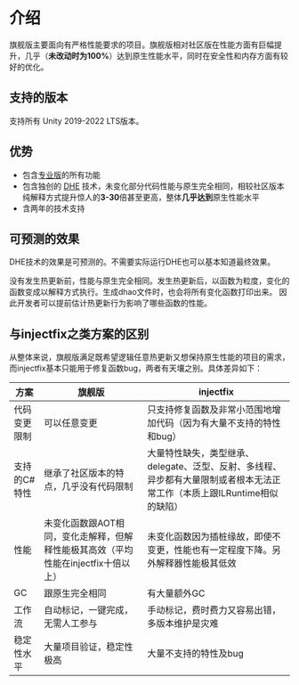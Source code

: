 # 介绍

旗舰版主要面向有严格性能要求的项目。旗舰版相对社区版在性能方面有巨幅提升，几乎（**未改动时为100%**）达到原生性能水平，同时在安全性和内存方面有较好的优化。

## 支持的版本

支持所有 Unity 2019-2022 LTS版本。

## 优势

- 包含[专业版](../pro/intro)的所有功能
- 包含独创的 [DHE](../differentialhybridexecution) 技术，未变化部分代码性能与原生完全相同，相较社区版本纯解释方式提升惊人的**3-30**倍甚至更高，整体**几乎达到**原生性能水平
- 含两年的技术支持


## 可预测的效果

DHE技术的效果是可预测的。不需要实际运行DHE也可以基本知道最终效果。

没有发生热更新前，性能与原生完全相同。发生热更新后，以函数为粒度，变化的函数变成以解释方式执行。生成dhao文件时，也会将所有变化函数打印出来。
因此开发者可以提前估计热更新行为影响了哪些函数的性能。


## 与injectfix之类方案的区别

从整体来说，旗舰版满足既希望逻辑任意热更新又想保持原生性能的项目的需求，而injectfix基本只能用于修复函数bug，两者有天壤之别。具体差异如下：

|方案|旗舰版|injectfix|
|-|-|-|
|代码变更限制|可以任意变更|只支持修复函数及非常小范围地增加代码（因为有大量不支持的特性和bug）|
|支持的C#特性|继承了社区版本的特点，几乎没有代码限制|大量特性缺失，类型继承、delegate、泛型、反射、多线程、异步都有大量限制或者根本无法正常工作（本质上跟ILRuntime相似的缺陷）|
|性能|未变化函数跟AOT相同，变化走解释，但解释性能极其高效（平均性能在injectfix十倍以上）|未变化函数因为插桩缘故，即使不变更，性能也有一定程度下降。另外解释器性能极其低效|
|GC|跟原生完全相同|有大量额外GC|
|工作流|自动标记，一键完成，无需人工参与|手动标记，费时费力又容易出错，多版本维护是灾难|
|稳定性水平|大量项目验证，稳定性极高|大量不支持的特性及bug|
